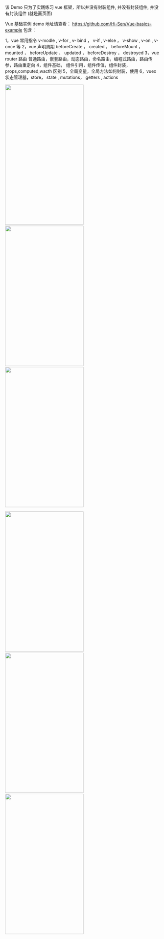该 Demo 只为了实践练习 vue 框架，所以并没有封装组件, 并没有封装组件, 并没有封装组件 (就是画页面)

Vue 基础实例 demo 地址请查看：  https://github.com/Hi-Sen/Vue-basics-example   包含：

1，vue 常用指令 v-modle , v-for , v- bind ， v-if , v-else ， v-show , v-on , v- once 等
2，vue 声明周期 beforeCreate ， created ， beforeMount ， mounted ， beforeUpdate ， updated ， beforeDestroy ， destroyed
3，vue router 路由 普通路由，嵌套路由，动态路由，命名路由，编程式路由，路由传参，路由重定向
4，组件基础， 组件引用，组件传值，组件封装，props,computed,wacth 区别
5，全局变量，全局方法如何封装，使用
6，vuex 状态管理器，store，  state , mutations， getters , actions


<img src="https://github.com/Hi-Sen/React-Antd-demo-one/blob/master/src/img/vued.png" width=256 height=456 />&nbsp;&nbsp;&nbsp;&nbsp;&nbsp;&nbsp;&nbsp;&nbsp;&nbsp;<img src="https://github.com/Hi-Sen/React-Antd-demo-one/blob/master/src/img/vuee.png" width=256 height=456 />&nbsp;&nbsp;&nbsp;&nbsp;&nbsp;&nbsp;&nbsp;&nbsp;&nbsp;<img src="https://github.com/Hi-Sen/React-Antd-demo-one/blob/master/src/img/vuea.png" width=256 height=456 />

<img src="https://github.com/Hi-Sen/React-Antd-demo-one/blob/master/src/img/vuef.png" width=256 height=456 />&nbsp;&nbsp;&nbsp;&nbsp;&nbsp;&nbsp;&nbsp;&nbsp;&nbsp;<img src="https://github.com/Hi-Sen/React-Antd-demo-one/blob/master/src/img/vuec.png" width=256 height=456 />&nbsp;&nbsp;&nbsp;&nbsp;&nbsp;&nbsp;&nbsp;&nbsp;&nbsp;<img src="https://github.com/Hi-Sen/React-Antd-demo-one/blob/master/src/img/vueb.jpg" width=256 height=456 />
